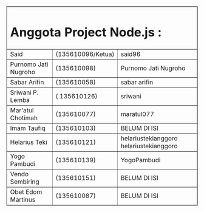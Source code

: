 <!DOCTYPE html>
<html>
<body>
<table border="1"><tr><td colspan="3" aligen="left">
<h1>Anggota Project Node.js : </h1>
</td></tr>
<tr><td>
Said </td><td>(135610096/Ketua)</td><td>said96
</td></tr>
<tr><td>
Purnomo Jati Nugroho </td><td>(135610098)</td><td>Purnomo Jati Nugroho
</td></tr>
<tr><td>
Sabar Arifin </td><td>(135610058)</td><td>sabar arifin
</td></tr>
<tr><td>
Sriwani P. Lemba </td><td>( 135610126)</td><td>sriwani
</td></tr>
<tr><td>
Mar'atul Chotimah </td><td>(135610077)</td><td>maratul077
</td></tr>
<tr><td>
Imam Taufiq </td><td>(135610103)</td><td>BELUM DI ISI
</td></tr>
<tr><td>
Helarius Teki </td><td>(135610121)</td><td>helariustekianggoro
helariustekianggoro
</td></tr>
<tr><td>
Yogo Pambudi </td><td>(135610139)</td><td>YogoPambudi
</td></tr>
<tr><td>
Vendo Sembiring </td><td>(135610151)</td><td>BELUM DI ISI
</td></tr>
<tr><td>
Obet Edom Martinus </td><td>(135610087)</td><td>BELUM DI ISI
</tr></table>
</body>
</html>
